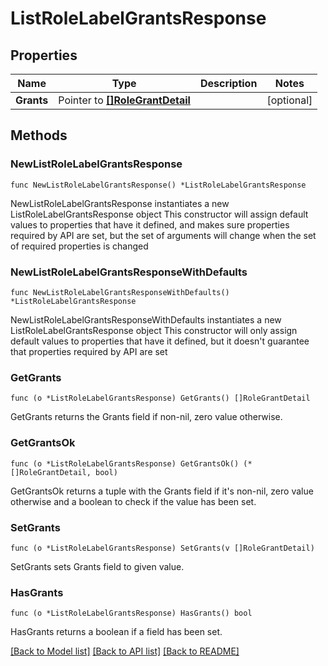 # ListRoleLabelGrantsResponse

## Properties

Name | Type | Description | Notes
------------ | ------------- | ------------- | -------------
**Grants** | Pointer to [**[]RoleGrantDetail**](RoleGrantDetail.md) |  | [optional] 

## Methods

### NewListRoleLabelGrantsResponse

`func NewListRoleLabelGrantsResponse() *ListRoleLabelGrantsResponse`

NewListRoleLabelGrantsResponse instantiates a new ListRoleLabelGrantsResponse object
This constructor will assign default values to properties that have it defined,
and makes sure properties required by API are set, but the set of arguments
will change when the set of required properties is changed

### NewListRoleLabelGrantsResponseWithDefaults

`func NewListRoleLabelGrantsResponseWithDefaults() *ListRoleLabelGrantsResponse`

NewListRoleLabelGrantsResponseWithDefaults instantiates a new ListRoleLabelGrantsResponse object
This constructor will only assign default values to properties that have it defined,
but it doesn't guarantee that properties required by API are set

### GetGrants

`func (o *ListRoleLabelGrantsResponse) GetGrants() []RoleGrantDetail`

GetGrants returns the Grants field if non-nil, zero value otherwise.

### GetGrantsOk

`func (o *ListRoleLabelGrantsResponse) GetGrantsOk() (*[]RoleGrantDetail, bool)`

GetGrantsOk returns a tuple with the Grants field if it's non-nil, zero value otherwise
and a boolean to check if the value has been set.

### SetGrants

`func (o *ListRoleLabelGrantsResponse) SetGrants(v []RoleGrantDetail)`

SetGrants sets Grants field to given value.

### HasGrants

`func (o *ListRoleLabelGrantsResponse) HasGrants() bool`

HasGrants returns a boolean if a field has been set.


[[Back to Model list]](../README.md#documentation-for-models) [[Back to API list]](../README.md#documentation-for-api-endpoints) [[Back to README]](../README.md)


